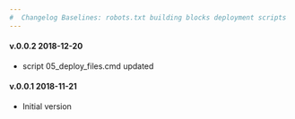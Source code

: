 ```yaml
---
#  Changelog Baselines: robots.txt building blocks deployment scripts
---
```

<h4>v.0.0.2 2018-12-20</h4>
<ul>
<li>script 05_deploy_files.cmd updated</li>
</ul>

<h4>v.0.0.1 2018-11-21</h4>
<ul>
<li>Initial version</li>
</ul>
